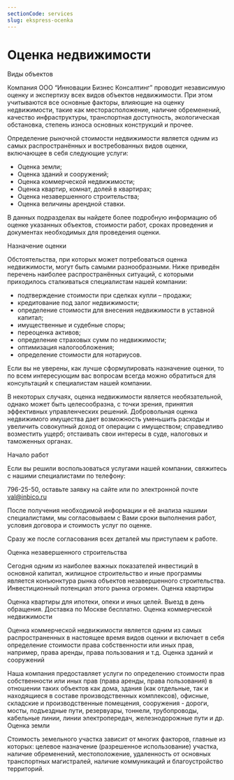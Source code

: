 ```yaml
---
sectionCode: services
slug: ekspress-ocenka
---
```


# Оценка недвижимости

Виды объектов

Компания ООО “Инновации Бизнес Консалтинг” проводит независимую оценку и экспертизу всех видов объектов недвижимости. При этом учитываются все основные факторы, влияющие на оценку недвижимости, такие как месторасположение, наличие обременений, качество инфраструктуры, транспортная доступность, экологическая обстановка, степень износа основных конструкций и прочее.

Определение рыночной стоимости недвижимости является одним из самых распространённых и востребованных видов оценки, включающее в себя следующие услуги:

*   Оценка земли;
*   Оценка зданий и сооружений;
*   Оценка коммерческой недвижимости;
*   Оценка квартир, комнат, долей в квартирах;
*   Оценка незавершенного строительства;
*   Оценка величины арендной ставки.

В данных подразделах вы найдете более подробную информацию об оценке указанных объектов, стоимости работ, сроках проведения и документах необходимых для проведения оценки.

Назначение оценки

Обстоятельства, при которых может потребоваться оценка недвижимости, могут быть самыми разнообразными. Ниже приведён перечень наиболее распространённых ситуаций, с которыми приходилось сталкиваться специалистам нашей компании:

*   подтверждение стоимости при сделках купли – продажи;
*   кредитование под залог недвижимости;
*   определение стоимости для внесения недвижимости в уставной капитал;
*   имущественные и судебные споры;
*   переоценка активов;
*   определение страховых сумм по недвижимости;
*   оптимизация налогообложения;
*   определение стоимости для нотариусов.

Если вы не уверены, как лучше сформулировать назначение оценки, то по всем интересующим вас вопросам всегда можно обратиться для консультаций к специалистам нашей компании.

В некоторых случаях, оценка недвижимости является необязательной, однако может быть целесообразна, с точки зрения, принятия эффективных управленческих решений. Добровольная оценка недвижимого имущества дает возможность уменьшить расходы и увеличить совокупный доход от операции с имуществом; справедливо возместить ущерб; отстаивать свои интересы в суде, налоговых и таможенных органах.

Начало работ

Если вы решили воспользоваться услугами нашей компании, свяжитесь с нашими специалистами по телефону:

796-25-50, оставьте заявку на сайте или по электронной почте [val@inbico.ru](mailto:val@inbico.ru)

После получения необходимой информации и её анализа нашими специалистами, мы согласовываем с Вами сроки выполнения работ, условия договора и стоимость услуг по оценке.

Сразу же после согласования всех деталей мы приступаем к работе.

Оценка незавершенного строительства

Сегодня одним из наиболее важных показателей инвестиций в основной капитал, жилищное строительство и иные программы является конъюнктура рынка объектов незавершенного строительства. Инвестиционный потенциал этого рынка огромен. Оценка квартиры

Оценка квартиры для ипотеки, опеки и иных целей. Выезд в день обращения. Доставка по Москве бесплатно. Оценка коммерческой недвижимости

Оценка коммерческой недвижимости является одним из самых распространенных в настоящее время видов оценки и включает в себя определение стоимости права собственности или иных прав, например, права аренды, права пользования и т.д. Оценка зданий и сооружений

Наша компания предоставляет услуги по определению стоимости прав собственности или иных прав (права аренды, права пользования) в отношении таких объектов как дома, здания (как отдельные, так и находящиеся в составе производственных комплексов), офисные, складские и производственные помещения, сооружения - дороги, мосты, подъездные пути, резервуары, тоннели, трубопроводы, кабельные линии, линии электропередач, железнодорожные пути и др. Оценка земли

Стоимость земельного участка зависит от многих факторов, главные из которых: целевое назначение (разрешенное использование) участка, наличие обременений, местоположение, удаленность от основных транспортных магистралей, наличие коммуникаций и благоустройство территорий.
